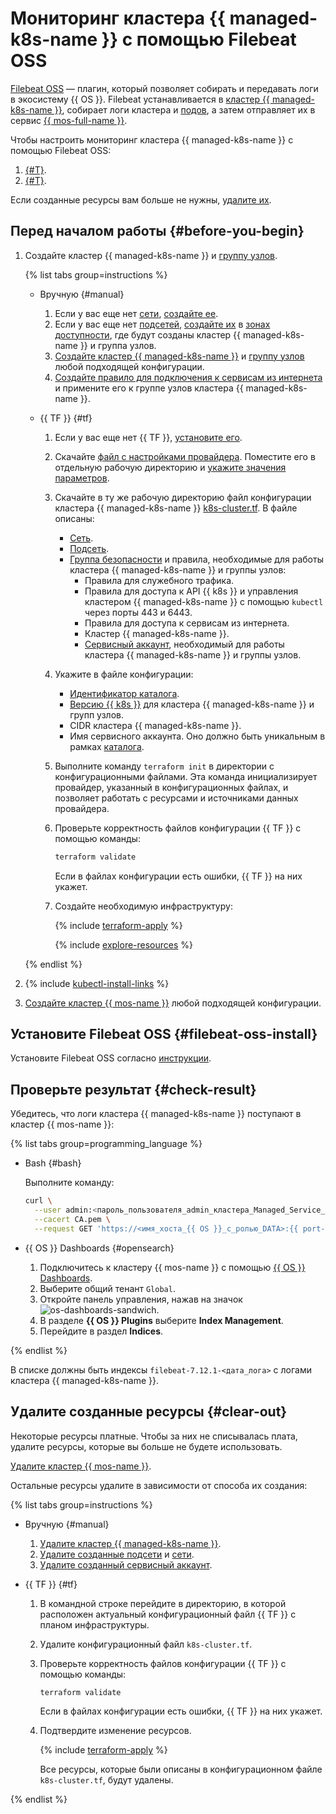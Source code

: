 # Мониторинг кластера {{ managed-k8s-name }} с помощью Filebeat OSS

[Filebeat OSS](https://www.elastic.co/beats/filebeat) — плагин, который позволяет собирать и передавать логи в экосистему {{ OS }}. Filebeat устанавливается в [кластер {{ managed-k8s-name }}](../concepts/index.md#kubernetes-cluster), собирает логи кластера и [подов](../concepts/index.md#pod), а затем отправляет их в сервис [{{ mos-full-name }}](../../managed-opensearch/).

Чтобы настроить мониторинг кластера {{ managed-k8s-name }} с помощью Filebeat OSS:
1. [{#T}](#filebeat-oss-install).
1. [{#T}](#check-result).

Если созданные ресурсы вам больше не нужны, [удалите их](#clear-out).

## Перед началом работы {#before-you-begin}

1. Создайте кластер {{ managed-k8s-name }} и [группу узлов](../../managed-kubernetes/concepts/index.md#node-group).

   {% list tabs group=instructions %}

   - Вручную {#manual}

     1. Если у вас еще нет [сети](../../vpc/concepts/network.md#network), [создайте ее](../../vpc/operations/network-create.md).
     1. Если у вас еще нет [подсетей](../../vpc/concepts/network.md#subnet), [создайте их](../../vpc/operations/subnet-create.md) в [зонах доступности](../../overview/concepts/geo-scope.md), где будут созданы кластер {{ managed-k8s-name }} и группа узлов.
     1. [Создайте кластер {{ managed-k8s-name }}](../../managed-kubernetes/operations/kubernetes-cluster/kubernetes-cluster-create.md) и [группу узлов](../../managed-kubernetes/operations/node-group/node-group-create.md) любой подходящей конфигурации.
     1. [Создайте правило для подключения к сервисам из интернета](../../managed-kubernetes/operations/connect/security-groups.md#rules-nodes) и примените его к группе узлов кластера {{ managed-k8s-name }}.

   - {{ TF }} {#tf}

     1. Если у вас еще нет {{ TF }}, [установите его](../../tutorials/infrastructure-management/terraform-quickstart.md#install-terraform).
     1. Скачайте [файл с настройками провайдера](https://github.com/yandex-cloud/examples/tree/master/tutorials/terraform/provider.tf). Поместите его в отдельную рабочую директорию и [укажите значения параметров](../../tutorials/infrastructure-management/terraform-quickstart.md#configure-provider).
     1. Скачайте в ту же рабочую директорию файл конфигурации кластера {{ managed-k8s-name }} [k8s-cluster.tf](https://github.com/yandex-cloud/examples/tree/master/tutorials/terraform/managed-kubernetes/k8s-cluster.tf). В файле описаны:
        * [Сеть](../../vpc/concepts/network.md#network).
        * [Подсеть](../../vpc/concepts/network.md#subnet).
        * [Группа безопасности](../operations/connect/security-groups.md) и правила, необходимые для работы кластера {{ managed-k8s-name }} и группы узлов:
          * Правила для служебного трафика.
          * Правила для доступа к API {{ k8s }} и управления кластером {{ managed-k8s-name }} с помощью `kubectl` через порты 443 и 6443.
          * Правила для доступа к сервисам из интернета.
          * Кластер {{ managed-k8s-name }}.
          * [Сервисный аккаунт](../../iam/concepts/users/service-accounts.md), необходимый для работы кластера {{ managed-k8s-name }} и группы узлов.
     1. Укажите в файле конфигурации:
        * [Идентификатор каталога](../../resource-manager/operations/folder/get-id.md).
        * [Версию {{ k8s }}](../concepts/release-channels-and-updates.md) для кластера {{ managed-k8s-name }} и групп узлов.
        * CIDR кластера {{ managed-k8s-name }}.
        * Имя сервисного аккаунта. Оно должно быть уникальным в рамках [каталога](../../resource-manager/concepts/resources-hierarchy.md#folder).
     1. Выполните команду `terraform init` в директории с конфигурационными файлами. Эта команда инициализирует провайдер, указанный в конфигурационных файлах, и позволяет работать с ресурсами и источниками данных провайдера.
     1. Проверьте корректность файлов конфигурации {{ TF }} с помощью команды:

        ```bash
        terraform validate
        ```

        Если в файлах конфигурации есть ошибки, {{ TF }} на них укажет.
     1. Создайте необходимую инфраструктуру:

        {% include [terraform-apply](../../_includes/mdb/terraform/apply.md) %}

        {% include [explore-resources](../../_includes/mdb/terraform/explore-resources.md) %}

   {% endlist %}

1. {% include [kubectl-install-links](../../_includes/managed-kubernetes/kubectl-install.md) %}
1. [Создайте кластер {{ mos-name }}](../../managed-opensearch/operations/cluster-create.md) любой подходящей конфигурации.

## Установите Filebeat OSS {#filebeat-oss-install}

Установите Filebeat OSS согласно [инструкции](../operations/applications/filebeat-oss.md).

## Проверьте результат {#check-result}

Убедитесь, что логи кластера {{ managed-k8s-name }} поступают в кластер {{ mos-name }}:

{% list tabs group=programming_language %}

- Bash {#bash}

  Выполните команду:

  ```bash
  curl \
    --user admin:<пароль_пользователя_admin_кластера_Managed_Service_for_{{ OS }}> \
    --cacert CA.pem \
    --request GET 'https://<имя_хоста_{{ OS }}_с_ролью_DATA>:{{ port-mos }}/_cat/indices?v'
  ```

- {{ OS }} Dashboards {#opensearch}

  1. Подключитесь к кластеру {{ mos-name }} с помощью [{{ OS }} Dashboards](../../managed-opensearch/operations/connect.md#dashboards).
  1. Выберите общий тенант `Global`.
  1. Откройте панель управления, нажав на значок ![os-dashboards-sandwich](../../_assets/os-dashboards-sandwich.svg).
  1. В разделе **{{ OS }} Plugins** выберите **Index Management**.
  1. Перейдите в раздел **Indices**.

{% endlist %}

В списке должны быть индексы `filebeat-7.12.1-<дата_лога>` c логами кластера {{ managed-k8s-name }}.

## Удалите созданные ресурсы {#clear-out}

Некоторые ресурсы платные. Чтобы за них не списывалась плата, удалите ресурсы, которые вы больше не будете использовать.

[Удалите кластер {{ mos-name }}](../../managed-opensearch/operations/cluster-delete.md).

Остальные ресурсы удалите в зависимости от способа их создания:

{% list tabs group=instructions %}

- Вручную {#manual}

  1. [Удалите кластер {{ managed-k8s-name }}](../../managed-kubernetes/operations/kubernetes-cluster/kubernetes-cluster-delete.md).
  1. [Удалите созданные подсети](../../vpc/operations/subnet-delete.md) и [сети](../../vpc/operations/network-delete.md).
  1. [Удалите созданный сервисный аккаунт](../../iam/operations/sa/delete.md).

- {{ TF }} {#tf}

  1. В командной строке перейдите в директорию, в которой расположен актуальный конфигурационный файл {{ TF }} с планом инфраструктуры.
  1. Удалите конфигурационный файл `k8s-cluster.tf`.
  1. Проверьте корректность файлов конфигурации {{ TF }} с помощью команды:

     ```bash
     terraform validate
     ```

     Если в файлах конфигурации есть ошибки, {{ TF }} на них укажет.
  1. Подтвердите изменение ресурсов.

     {% include [terraform-apply](../../_includes/mdb/terraform/apply.md) %}

     Все ресурсы, которые были описаны в конфигурационном файле `k8s-cluster.tf`, будут удалены.

{% endlist %}